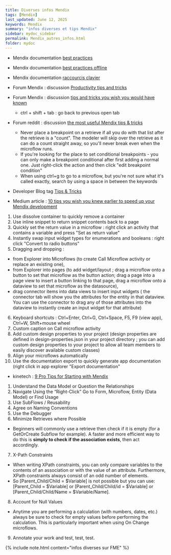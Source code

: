 ```yaml
---
title: Diverses infos Mendix
tags: [Mendix]
last_updated: June 12, 2025
keywords: Mendix
summary: "infos diverses et tips Mendix"
sidebar: mydoc_sidebar
permalink: Mendix_autres_infos.html
folder: mydoc
---
```



* Mendix documentation [best practices](https://docs.mendix.com/refguide/dev-best-practices/#pages)

* Mendix documentation [best practices offline](https://docs.mendix.com/refguide/mobile/building-efficient-mobile-apps/offlinefirst-data/best-practices/)

* Mendix documentation [raccourcis clavier](https://docs.mendix.com/refguide/keyboard-shortcuts/)

* Forum Mendix : discussion [Productivity tips and tricks](https://community.mendix.com/link/space/app-development/questions/16852)

* Forum Mendix : discussion [tips and tricks you wish you would have known](https://community.mendix.com/link/space/studio-pro/questions/108056) 
  - ctrl + shift + tab : go back to previous open tab

* Forum reddit : discussion [the most useful Mendix tips & tricks](https://www.reddit.com/r/mendix/comments/a168d2/what_were_the_most_useful_mendix_tips_tricks_you/)
  - Never place a breakpoint on a retrieve if all you do with that list after the retrieve is a "count". The modeler will skip over the retrieve as it can do a count straight away, so you'll never break even when the microflow runs.
  - If you're looking for the place to set conditional breakpoints - you can only make a breakpoint conditional after first adding a normal one. Just right-click the action and then click "edit breakpoint condition"
  - When using ctrl+g to go to a microflow, but you're not sure what it's called exactly, search by using a space in between the keywords

* Developer Blog tag [Tips & Tricks](https://www.mendix.com/tag/tips-tricks/)

* Medium article : [10 tips you wish you knew earlier to speed up your Mendix development](https://medium.com/mendix/heres-10-tips-you-wish-you-knew-earlier-to-speed-up-your-mendix-development-f8152f5cb9ac)
1. Use dissolve container to quickly remove a container
2. Use inline snippet to return snippet contents back to a page
3. Quickly set the return value in a microflow : right click an activity that contains a variable and press "Set as return value"
4. Instantly swap input widget types for enumerations and booleans : right click "Convert to radio buttons"
5. Dragging and dropping :
  - from Explorer into Microflows (to create Call Microflow activity or replace an existing one),
  - from Explorer into pages (to add widget/layout ; drag a microflow onto a button to set that microflow as the button action; drag a page into a page view to insert a button linking to that page, drag a microflow onto a dataview to set that microflow as the datasource),
  - drag connector items into data views to insert input widgets ( the connector tab will show you the attributes for the entity in that dataview. You can use the connector to drag any of those attributes into the dataview to instantly create an input widget for that attribute)
6. Keyboard shortcuts : Ctrl+Enter, Ctrl+G, Ctrl+Space, F5, F9 (view app), Ctrl+W, Shift+mouse wheel
7. Custom caption on Call microflow activity 
8. Add custom design properties to your project (design properties are defined in design-properties.json in your project directory ; you can add custom design properties to your project to allow all team members to easily discover available custom classes)
9. Align your microflows automatically
10. Use the documentation export to quickly generate app documentation (right click in app explorer "Export documentation"

* kinetech : [9 Pro Tips for Starting with Mendix](https://www.kinetechcloud.com/kinetech/9-tips-for-starting-w-mendix)
1. Understand the Data Model or Question the Relationships
2. Navigate Using the “Right-Click” Go to Form, Microflow, Entity (Data Model) or Find Usage
3. Use SubFlows / Reusability
4. Agree on Naming Conventions
5. Use the Debugger
6. Minimize Retrieves where Possible
  - Beginners will commonly use a retrieve then check if it is empty (for a GetOrCreate Subflow for example).  A faster and more efficient way to do this is **simply to check if the association exists**, then act accordingly.  
7. X-Path Constraints
  - When writing XPath constraints, you can only compare variables to the contents of an association or with the value of an attribute.  Furthermore, XPath constraints always consist of an odd number of elements.
  - So \[Parent_Child/Child = $Variable\] is not possible but you can use: \[Parent_Child = $Variable\] or \[Parent_Child/Child/id = $Variable\] or \[Parent_Child/Child/Name = $Variable/Name\].
8. Account for Null Values
  - Anytime you are performing a calculation (with numbers, dates, etc.) always be sure to check for empty values before performing the calculation.  This is particularly important when using On Change microflows.
9. Annotate your work and test, test, test.


{% include note.html content="infos diverses sur FME" %}
